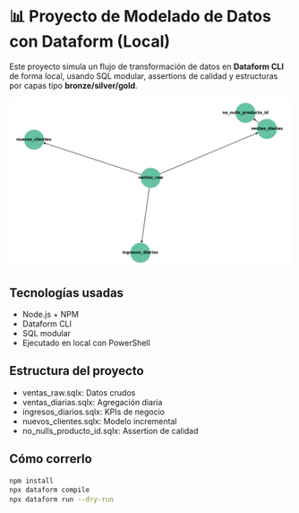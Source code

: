 # 📊 Proyecto de Modelado de Datos con Dataform (Local)

Este proyecto simula un flujo de transformación de datos en **Dataform CLI** de forma local, usando SQL modular, assertions de calidad y estructuras por capas tipo **bronze/silver/gold**.

![DAG de Dataform](dataform_dag.png)

## Tecnologías usadas
- Node.js + NPM
- Dataform CLI
- SQL modular
- Ejecutado en local con PowerShell

## Estructura del proyecto

- ventas_raw.sqlx: Datos crudos
- ventas_diarias.sqlx: Agregación diaria
- ingresos_diarios.sqlx: KPIs de negocio
- nuevos_clientes.sqlx: Modelo incremental
- no_nulls_producto_id.sqlx: Assertion de calidad

## Cómo correrlo

```bash
npm install
npx dataform compile
npx dataform run --dry-run